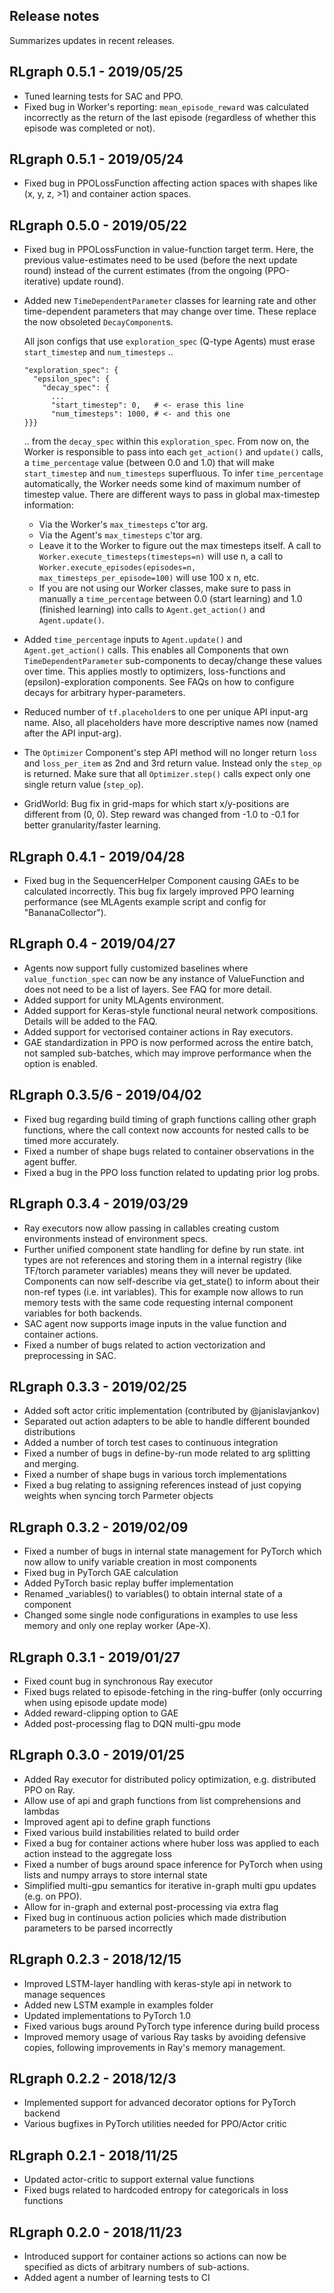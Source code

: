 ## Release notes
Summarizes updates in recent releases.

## RLgraph 0.5.1 - 2019/05/25
- Tuned learning tests for SAC and PPO.
- Fixed bug in Worker's reporting: `mean_episode_reward` was calculated
  incorrectly as the return of the last episode (regardless of whether
  this episode was completed or not).


## RLgraph 0.5.1 - 2019/05/24
- Fixed bug in PPOLossFunction affecting action spaces with shapes like
  (x, y, z, >1) and container action spaces.

## RLgraph 0.5.0 - 2019/05/22
- Fixed bug in PPOLossFunction in value-function target term. Here, the
  previous value-estimates need to be used (before the next update round)
  instead of the current estimates (from the ongoing (PPO-iterative)
  update round).
- Added new `TimeDependentParameter` classes for learning rate and other
  time-dependent parameters that may change over time. These replace
  the now obsoleted `DecayComponent`s.

  All json configs that use `exploration_spec` (Q-type Agents) must erase
  `start_timestep` and `num_timesteps` ..
  ```
  "exploration_spec": {
    "epsilon_spec": {
      "decay_spec": {
        ...
        "start_timestep": 0,   # <- erase this line
        "num_timesteps": 1000, # <- and this one
  }}}
  ```
  .. from the `decay_spec` within this `exploration_spec`. From now on, the Worker
  is responsible to pass into each `get_action()` and `update()` calls, a
  `time_percentage` value (between 0.0 and 1.0) that will make
  `start_timestep` and `num_timesteps` superfluous.
  To infer `time_percentage` automatically, the Worker needs some kind of maximum
  number of timestep value. There are different ways to pass in global max-timestep information:
  - Via the Worker's `max_timesteps` c'tor arg.
  - Via the Agent's `max_timesteps` c'tor arg.
  - Leave it to the Worker to figure out the max timesteps itself. A call to
  `Worker.execute_timesteps(timesteps=n)` will use n, a call to `Worker.execute_episodes(episodes=n,
  max_timesteps_per_episode=100)` will use 100 x n, etc.
  - If you are not using our Worker classes, make sure to pass in manually a `time_percentage`
  between 0.0 (start learning) and 1.0 (finished learning) into calls to
  `Agent.get_action()` and `Agent.update()`.
- Added `time_percentage` inputs to `Agent.update()` and `Agent.get_action()`
  calls. This enables all Components that own `TimeDependentParameter`
  sub-components to decay/change these values over time. This applies mostly to
  optimizers, loss-functions and (epsilon)-exploration components.
  See FAQs on how to configure decays for arbitrary hyper-parameters.
- Reduced number of `tf.placeholder`s to one per unique API input-arg name.
  Also, all placeholders have more descriptive names now (named after the API input-arg).
- The `Optimizer` Component's step API method will no longer return `loss` and `loss_per_item`
  as 2nd and 3rd return value. Instead only the `step_op` is returned.
  Make sure that all `Optimizer.step()` calls expect only one single return value (`step_op`).
- GridWorld: Bug fix in grid-maps for which start x/y-positions are
  different from (0, 0).
  Step reward was changed from -1.0 to -0.1 for better granularity/faster learning.

## RLgraph 0.4.1 - 2019/04/28
- Fixed bug in the SequencerHelper Component causing GAEs to be calculated incorrectly.
  This bug fix largely improved PPO learning performance (see MLAgents example script and
  config for "BananaCollector").

## RLgraph 0.4 - 2019/04/27

- Agents now support fully customized baselines where ```value_function_spec``` can now 
  be any instance of ValueFunction and does not need to be a list of layers.
  See FAQ for more detail.
- Added support for unity MLAgents environment.
- Added support for Keras-style functional neural network compositions.
  Details will be added to the FAQ.
- Added support for vectorised container actions in Ray executors.
- GAE standardization in PPO is now performed across the entire batch, not sampled sub-batches, 
  which may improve performance when the option is enabled.

## RLgraph 0.3.5/6 - 2019/04/02

- Fixed bug regarding build timing of graph functions calling other graph functions,
  where the call context now accounts for nested calls to be timed more accurately.
- Fixed a number of shape bugs related to container observations in the agent buffer.
- Fixed a bug in the PPO loss function related to updating prior log probs.

## RLgraph 0.3.4 - 2019/03/29

- Ray executors now allow passing in callables
  creating custom environments instead of environment specs.
- Further unified component state handling for define by run state.
  int types are not references and storing them in a internal registry 
  (like TF/torch parameter variables) means they will never be updated.
  Components can now self-describe via get_state() to inform about their 
  non-ref types (i.e. int variables). This for example now allows to run memory 
  tests with the same code requesting internal component variables for both backends.
- SAC agent now supports image inputs in the value function and container actions.
- Fixed a number of bugs related to action vectorization and preprocessing in SAC.

## RLgraph 0.3.3 - 2019/02/25

- Added soft actor critic implementation (contributed by @janislavjankov) 
- Separated out action adapters to be able to handle different bounded distributions
- Added a number of torch test cases to continuous integration
- Fixed a number of bugs in define-by-run mode related to arg splitting and merging.
- Fixed a number of shape bugs in various torch implementations
- Fixed a bug relating to assigning references instead of just copying weights when syncing torch Parmeter objects

## RLgraph 0.3.2 - 2019/02/09
- Fixed a number of bugs in internal state management for PyTorch which now
  allow to unify variable creation in most components
- Fixed bug in PyTorch GAE calculation
- Added PyTorch basic replay buffer implementation
- Renamed _variables() to variables() to obtain internal state of a component
- Changed some single node configurations in examples to use less memory and only
  one replay worker (Ape-X).

## RLgraph 0.3.1 - 2019/01/27

- Fixed count bug in synchronous Ray executor
- Fixed bugs related to episode-fetching in the ring-buffer 
  (only occurring when using episode update mode)
- Added reward-clipping option to GAE
- Added post-processing flag to DQN multi-gpu mode

## RLgraph 0.3.0 - 2019/01/25

- Added Ray executor for distributed policy optimization, e.g. distributed PPO on Ray.
- Allow use of api and graph functions from list comprehensions and lambdas
- Improved agent api to define graph functions 
- Fixed various build instabilities related to build order
- Fixed a bug for container actions where huber loss was applied to each action instead to the aggregate loss
- Fixed a number of bugs around space inference for PyTorch when using lists and numpy arrays to store internal state
- Simplified multi-gpu semantics for iterative in-graph multi gpu updates (e.g. on PPO).
- Allow for in-graph and external post-processing via extra flag
- Fixed bug in continuous action policies which made distribution parameters to be parsed incorrectly

## RLgraph 0.2.3 - 2018/12/15

- Improved LSTM-layer handling with keras-style api in network to manage sequences
- Added new LSTM example in examples folder
- Updated implementations to PyTorch 1.0
- Fixed various bugs around PyTorch type inference during build process 
- Improved memory usage of various Ray tasks by avoiding defensive copies,
  following improvements in Ray's memory management.
  
## RLgraph 0.2.2 - 2018/12/3
- Implemented support for advanced decorator options for PyTorch backend
- Various bugfixes in PyTorch utilities needed for PPO/Actor critic

## RLgraph 0.2.1 - 2018/11/25
- Updated actor-critic to support external value functions
- Fixed bugs related to hardcoded entropy for categoricals in loss functions

## RLgraph 0.2.0 - 2018/11/23
- Introduced support for container actions so actions can now be specified as dicts of
arbitrary numbers of sub-actions.
- Added agent a number of learning tests to CI

